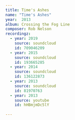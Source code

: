 ```yaml
---
title: Time's Ashes
name: "Time's Ashes"
year:  2013
album: Crossing the Fog Line
composer: Rob Nelson
recordingz:
  - year: 2019
    source: soundcloud
    id: 709046209
  - year: 2015
    source: soundcloud
    id: 193665285
  - year: 2014
    source: soundcloud
    id: 136122873
  - year: 2013
    source: soundcloud
    id: 81970763
  - year: 2013
    source: youtube
    id: hHBmjmDc5lY
 
---
```



